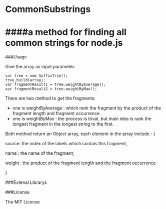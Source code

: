 CommonSubstrings
================

####a method for finding all common strings for node.js
===
###Usage

Give the array as input parameter.

    var tree = new SuffixTrie();
    tree.build(array);
    var fragmentResult1 = tree.weightByAverage();
    var fragmentResult2 = tree.weightByMax();

There are two method to get the fragments:
- one is weightByAverage : which rank the fragment by the product of the fragment length and fragment occurrence.
- one is weightByMax : the process is trival, but main idea is rank the longest fragment in the longest string to the first.

Both method return an Object array, each element in the array include : 
{

  source: the index of the labels which contais this fragment,
  
  name : the name of the fragment,
  
  weight : the product of the fragment length and the fragment occurrence
  
}

###Extenal Librarys

###License

The MIT License

